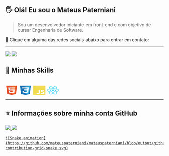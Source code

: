 ## 🖐️ Olá! Eu sou o  <strong>Mateus Paterniani</strong>

> Sou um desenvolvedor iniciante em front-end e com objetivo de cursar Engenharia de Software.

💬 Clique em alguma das redes sociais abaixo para entrar em contato:

---

<div> 
<a href="https://www.instagram.com/mateuspaterniani/" target="_blank"><img src="https://img.shields.io/badge/-Instagram-%23E4405F?style=for-the-badge&logo=instagram&logoColor=white" target="_blank"></a>
<a href="https://www.linkedin.com/in/opaterniani/" target="_blank"><img src="https://img.shields.io/badge/-LinkedIn-%230077B5?style=for-the-badge&logo=linkedin&logoColor=white" target="_blank"></a> 
<div/>

##

## 🚀 Minhas Skills

<div style="display: inline_block"><br>
  <img align="center" alt="Rafa-HTML" height="30" width="40" src="https://raw.githubusercontent.com/devicons/devicon/master/icons/html5/html5-original.svg">
  <img align="center" alt="Rafa-CSS" height="30" width="40" src="https://raw.githubusercontent.com/devicons/devicon/master/icons/css3/css3-original.svg">
  <img align="center" alt="Rafa-Js" height="30" width="40" src="https://raw.githubusercontent.com/devicons/devicon/master/icons/javascript/javascript-plain.svg">
  <img align="center" alt="Rafa-React" height="30" width="40" src="https://raw.githubusercontent.com/devicons/devicon/master/icons/react/react-original.svg">
</div>

---

## ⭐ Informações sobre minha conta GitHub

  <a href="https://github.com/mateuspaterniani">
  <img height="167em" src="https://github-readme-stats.vercel.app/api?username=mateuspaterniani&show_icons=true&theme=tokyonight&include_all_commits=true&count_private=true"/>
  <img height="167em" src="https://github-readme-stats.vercel.app/api/top-langs/?username=mateuspaterniani&layout=compact&langs_count=7&theme=tokyonight"/>
    
    ![Snake animation](https://github.com/mateuspaterniani/mateuspaterniani/blob/output/github-contribution-grid-snake.svg)
    
   


